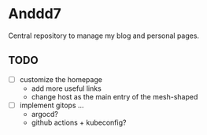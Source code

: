 # Anddd7

Central repository to manage my blog and personal pages.

## TODO

- [ ] customize the homepage
  - add more useful links
  - change host as the main entry of the mesh-shaped
- [ ] implement gitops ...
  - argocd?
  - github actions + kubeconfig?
